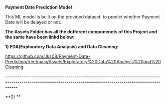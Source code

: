 **Payment Date Prediction Model**

This ML model is built on the provided dataset, to predict whether Payment Date will be delayed or not. 

**The Assets Folder has all the dofferent componenets of this Project and the same have been linkd below:**

**1) EDA(Exploratory Data Analysis) and Data Cleaning:** 

https://github.com/Jks08/Payment-Date-Prediction/tree/main/Assets/Exploratory%20Data%20Analysis%20and%20Cleaning

**--------------------------------------------------------------------------------------------------------------------------------------------------------------**

**2) **
